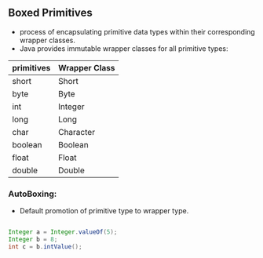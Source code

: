 ## Boxed Primitives

- process of encapsulating primitive data types within their corresponding wrapper classes.
- Java provides immutable wrapper classes for all primitive types:

| primitives | Wrapper Class |
| --- | --- |
| short | Short |
| byte | Byte |
| int | Integer |
| long | Long |
| char | Character |
| boolean | Boolean |
| float | Float |
| double | Double |

### AutoBoxing: 
- Default promotion of primitive type to wrapper type.

```java

Integer a = Integer.valueOf(5);
Integer b = 8;
int c = b.intValue();

```